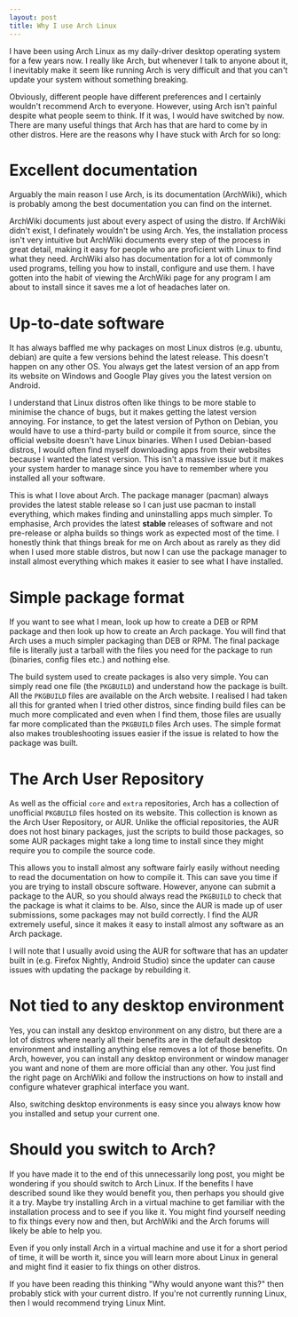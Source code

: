 ```yaml
---
layout: post
title: Why I use Arch Linux
---
```

I have been using Arch Linux as my daily-driver desktop operating system for a few years now. I really like Arch, but whenever I talk to anyone about it, I inevitably make it seem like running Arch is very difficult and that you can't update your system without something breaking.

Obviously, different people have different preferences and I certainly wouldn't recommend Arch to everyone. However, using Arch isn't painful despite what people seem to think. If it was, I would have switched by now. There are many useful things that Arch has that are hard to come by in other distros. Here are the reasons why I have stuck with Arch for so long:

# Excellent documentation
Arguably the main reason I use Arch, is its documentation (ArchWiki), which is probably among the best documentation you can find on the internet.

ArchWiki documents just about every aspect of using the distro. If ArchWiki didn't exist, I definately wouldn't be using Arch. Yes, the installation process isn't very intuitive but ArchWiki documents every step of the process in great detail, making it easy for people who are proficient with Linux to find what they need. ArchWiki also has documentation for a lot of commonly used programs, telling you how to install, configure and use them. I have gotten into the habit of viewing the ArchWiki page for any program I am about to install since it saves me a lot of headaches later on.

# Up-to-date software
It has always baffled me why packages on most Linux distros (e.g. ubuntu, debian) are quite a few versions behind the latest release. This doesn't happen on any other OS. You always get the latest version of an app from its website on Windows and Google Play gives you the latest version on Android.

I understand that Linux distros often like things to be more stable to minimise the chance of bugs, but it makes getting the latest version annoying. For instance, to get the latest version of Python on Debian, you would have to use a third-party build or compile it from source, since the official website doesn't have Linux binaries. When I used Debian-based distros, I would often find myself downloading apps from their websites because I wanted the latest version. This isn't a massive issue but it makes your system harder to manage since you have to remember where you installed all your software.

This is what I love about Arch. The package manager (pacman) always provides the latest stable release so I can just use pacman to install everything, which makes finding and uninstalling apps much simpler. To emphasise, Arch provides the latest **stable** releases of software and not pre-release or alpha builds so things work as expected most of the time. I honestly think that things break for me on Arch about as rarely as they did when I used more stable distros, but now I can use the package manager to install almost everything which makes it easier to see what I have installed.

# Simple package format
If you want to see what I mean, look up how to create a DEB or RPM package and then look up how to create an Arch package. You will find that Arch uses a much simpler packaging than DEB or RPM. The final package file is literally just a tarball with the files you need for the package to run (binaries, config files etc.) and nothing else.

The build system used to create packages is also very simple. You can simply read one file (the `PKGBUILD`) and understand how the package is built. All the `PKGBUILD` files are available on the Arch website. I realised I had taken all this for granted when I tried other distros, since finding build files can be much more complicated and even when I find them, those files are usually far more complicated than the `PKGBUILD` files Arch uses. The simple format also makes troubleshooting issues easier if the issue is related to how the package was built.

# The Arch User Repository
As well as the official `core` and `extra` repositories, Arch has a collection of unofficial `PKGBUILD` files hosted on its website. This collection is known as the Arch User Repository, or AUR. Unlike the official repositories, the AUR does not host binary packages, just the scripts to build those packages, so some AUR packages might take a long time to install since they might require you to compile the source code.

This allows you to install almost any software fairly easily without needing to read the documentation on how to compile it. This can save you time if you are trying to install obscure software. However, anyone can submit a package to the AUR, so you should always read the `PKGBUILD` to check that the package is what it claims to be. Also, since the AUR is made up of user submissions, some packages may not build correctly. I find the AUR extremely useful, since it makes it easy to install almost any software as an Arch package.

I will note that I usually avoid using the AUR for software that has an updater built in (e.g. Firefox Nightly, Android Studio) since the updater can cause issues with updating the package by rebuilding it.


# Not tied to any desktop environment
Yes, you can install any desktop environment on any distro, but there are a lot of distros where nearly all their benefits are in the default desktop environment and installing anything else removes a lot of those benefits. On Arch, however, you can install any desktop environment or window manager you want and none of them are more official than any other. You just find the right page on ArchWiki and follow the instructions on how to install and configure whatever graphical interface you want.

Also, switching desktop environments is easy since you always know how you installed and setup your current one.

# Should you switch to Arch?
If you have made it to the end of this unnecessarily long post, you might be wondering if you should switch to Arch Linux. If the benefits I have described sound like they would benefit you, then perhaps you should give it a try. Maybe try installing Arch in a virtual machine to get familiar with the installation process and to see if you like it. You might find yourself needing to fix things every now and then, but ArchWiki and the Arch forums will likely be able to help you.

Even if you only install Arch in a virtual machine and use it for a short period of time, it will be worth it, since you will learn more about Linux in general and might find it easier to fix things on other distros.

If you have been reading this thinking "Why would anyone want this?" then probably stick with your current distro. If you're not currently running Linux, then I would recommend trying Linux Mint.
